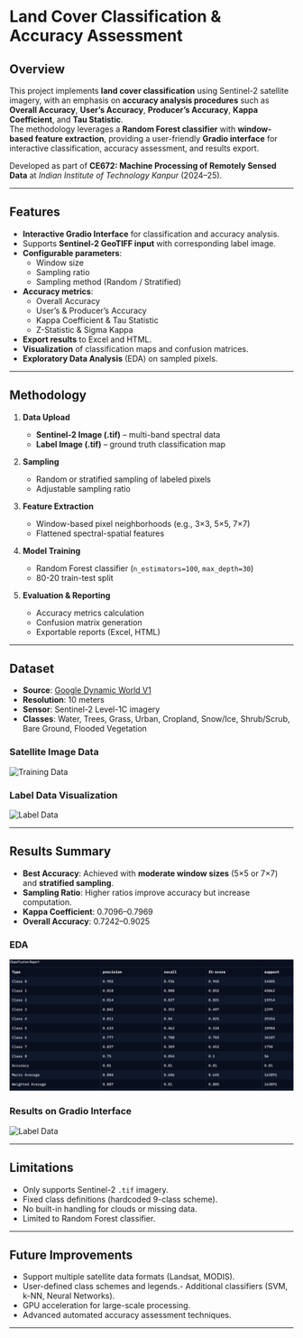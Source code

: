 # Land Cover Classification & Accuracy Assessment

## Overview
This project implements **land cover classification** using Sentinel-2 satellite imagery, with an emphasis on **accuracy analysis procedures** such as **Overall Accuracy**, **User’s Accuracy**, **Producer’s Accuracy**, **Kappa Coefficient**, and **Tau Statistic**.  
The methodology leverages a **Random Forest classifier** with **window-based feature extraction**, providing a user-friendly **Gradio interface** for interactive classification, accuracy assessment, and results export.

Developed as part of **CE672: Machine Processing of Remotely Sensed Data** at *Indian Institute of Technology Kanpur* (2024–25).

---

## Features
- **Interactive Gradio Interface** for classification and accuracy analysis.
- Supports **Sentinel-2 GeoTIFF input** with corresponding label image.
- **Configurable parameters**:
  - Window size
  - Sampling ratio
  - Sampling method (Random / Stratified)
- **Accuracy metrics**:
  - Overall Accuracy
  - User’s & Producer’s Accuracy
  - Kappa Coefficient & Tau Statistic
  - Z-Statistic & Sigma Kappa
- **Export results** to Excel and HTML.
- **Visualization** of classification maps and confusion matrices.
- **Exploratory Data Analysis** (EDA) on sampled pixels.

---

## Methodology
1. **Data Upload**  
   - **Sentinel-2 Image (.tif)** – multi-band spectral data  
   - **Label Image (.tif)** – ground truth classification map

2. **Sampling**  
   - Random or stratified sampling of labeled pixels  
   - Adjustable sampling ratio

3. **Feature Extraction**  
   - Window-based pixel neighborhoods (e.g., 3×3, 5×5, 7×7)  
   - Flattened spectral-spatial features

4. **Model Training**  
   - Random Forest classifier (`n_estimators=100`, `max_depth=30`)  
   - 80-20 train-test split

5. **Evaluation & Reporting**  
   - Accuracy metrics calculation  
   - Confusion matrix generation  
   - Exportable reports (Excel, HTML)  

---

## Dataset
- **Source**: [Google Dynamic World V1](https://dynamicworld.app)  
- **Resolution**: 10 meters  
- **Sensor**: Sentinel-2 Level-1C imagery  
- **Classes**: Water, Trees, Grass, Urban, Cropland, Snow/Ice, Shrub/Scrub, Bare Ground, Flooded Vegetation

### Satellite Image Data
![Training Data](image/satellite_img.png)

### Label Data Visualization
![Label Data](image/label.png)

---

## Results Summary
- **Best Accuracy**: Achieved with **moderate window sizes** (5×5 or 7×7) and **stratified sampling**.
- **Sampling Ratio**: Higher ratios improve accuracy but increase computation.
- **Kappa Coefficient**: 0.7096–0.7969  
- **Overall Accuracy**: 0.7242–0.9025  

### EDA
![Training Data](image/one.png)

### Results on Gradio Interface
![Label Data](image/two.png)

---

## Limitations
- Only supports Sentinel-2 `.tif` imagery.
- Fixed class definitions (hardcoded 9-class scheme).
- No built-in handling for clouds or missing data.
- Limited to Random Forest classifier.

---

## Future Improvements
- Support multiple satellite data formats (Landsat, MODIS).
- User-defined class schemes and legends.- Additional classifiers (SVM, k-NN, Neural Networks).
- GPU acceleration for large-scale processing.
- Advanced automated accuracy assessment techniques.

---

